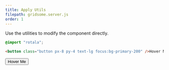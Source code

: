 ```yaml
---
title: Apply Utils
filepath: gridsome.server.js
order: 1
---
```


Use the utilities to modify the component directly.

```scss
@import "rotala";
```

```html
<button class="button px-8 py-4 text-lg focus:bg-primary-200" />Hover Me</button>
```
<button class="button px-8 py-4 text-lg hover:bg-primary-200" />Hover Me</button>